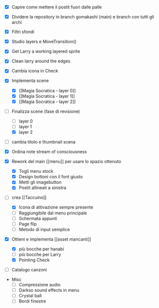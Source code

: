 

- [x] Capire come mettere il postit fuori dalle palle
- [x] Dividere la repository in branch gomakashi (main) e branch con tutti gli archi
- [x] Filtri sfondi
- [x] Studio layers e MoveTransition()
- [x] Get Larry a working layered sprite
- [x] Clean larry around the edges

- [x] Cambia icona in Check

- [x] Implementa scene
	- [x] [[Magia Socratica - layer 0]]
	- [x] [[Magia Socratica - layer 1]]
	- [x] [[Magia Socratica - layer 2]]

- [ ] Finalizza scene (fase di revisione)
	- [ ] layer 0
	- [ ] layer 1
	- [x] layer 2

- [ ] cambia titolo e thumbnail scena

- [x] Ordina note stream of consciousness
- [x] Rework del main [[menu]] per usare lo spazio ottenuto
	- [x] Togli menu stock
	- [x] Design bottoni con il font giusto
	- [x] Metti gli imagebutton
	- [x] Postit allineati a sinistra
- [ ] crea [[Taccuino]]
	- [x] Icona di attivazione sempre presente
	- [ ] Raggiungibile dal menu principale
	- [ ] Schermata appunti
	- [ ] Page flip
	- [ ] Metodo di input semplice
- [x] Ottieni e implementa [[asset mancanti]]
	- [x] più bocche per  hanabi
	- [ ] più bocche per Larry
	- [x] Pointing Check
- [ ] Catalogo canzoni
- Misc
	- [ ] Compressione audio
	- [ ] Darkso sound effects in menu
	- [ ] Crystal ball
	- [ ] Bordi finestre
